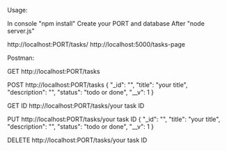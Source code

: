 Usage:

In console "npm install"
Create your PORT and database
After "node server.js"

http://localhost:PORT/tasks/
http://localhost:5000/tasks-page



Postman:

GET http://localhost:PORT/tasks

POST http://localhost:PORT/tasks
{
        "_id": "",
        "title": "your title",
        "description": "",
        "status": "todo or done",
        "__v": 1
    }

GET ID http://localhost:PORT/tasks/your task ID

PUT http://localhost:PORT/tasks/your task ID
{
        "_id": "",
        "title": "your title",
        "description": "",
        "status": "todo or done",
        "__v": 1
    }

DELETE http://localhost:PORT/tasks/your task ID